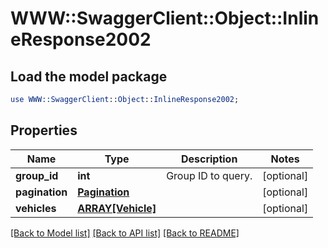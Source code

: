 # WWW::SwaggerClient::Object::InlineResponse2002

## Load the model package
```perl
use WWW::SwaggerClient::Object::InlineResponse2002;
```

## Properties
Name | Type | Description | Notes
------------ | ------------- | ------------- | -------------
**group_id** | **int** | Group ID to query. | [optional] 
**pagination** | [**Pagination**](Pagination.md) |  | [optional] 
**vehicles** | [**ARRAY[Vehicle]**](Vehicle.md) |  | [optional] 

[[Back to Model list]](../README.md#documentation-for-models) [[Back to API list]](../README.md#documentation-for-api-endpoints) [[Back to README]](../README.md)


